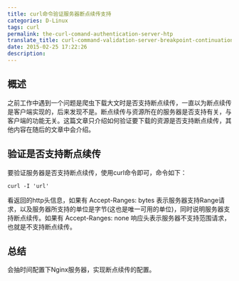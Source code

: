 ```yaml
---
title: curl命令验证服务器断点续传支持
categories: D-Linux
tags: curl
permalink: the-curl-comand-authentication-server-htp
translate_title: curl-command-validation-server-breakpoint-continuation-support
date: 2015-02-25 17:22:26
description:
---
```

## 概述
之前工作中遇到一个问题是爬虫下载大文时是否支持断点续传，一直以为断点续传是客户端实现的，后来发现不是。断点续传与资源所在的服务器是否支持有关，与客户端的功能无关。这篇文章只介绍如何验证要下载的资源是否支持断点续传，其他内容在随后的文章中会介绍。

## 验证是否支持断点续传
要验证服务器是否支持断点续传，使用curl命令即可，命令如下：
```
curl -I 'url'
```
看返回的http头信息，如果有 Accept-Ranges: bytes 表示服务器支持Range请求，以及服务器所支持的单位是字节(这也是唯一可用的单位)，同时说明服务器支持断点续传。如果有 Accept-Ranges: none 响应头表示服务器不支持范围请求，也就是不支持断点续传。


## 总结
会抽时间配置下Nginx服务器，实现断点续传的配置。
<br />
